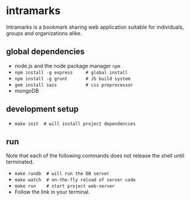 # intramarks

Intramarks is a bookmark sharing web application suitable for
individuals, groups and organizations alike.

## global dependencies

- node.js and the node package manager `npm`
- `npm install -g express     # global install`
- `npm install -g grunt       # JS build system`
- `gem install sass           # css preprocessor`
- mongoDB

## development setup

- `make init  # will install project dependencies`

## run

Note that each of the following commands does not release the shell
until terminated.

- `make rundb  # will run the DB server`
- `make watch  # on-the-fly reload of server code`
- `make run    # start project web-server`
- Follow the link in your terminal.
